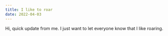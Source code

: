 ```yaml
---
title: I like to roar
date: 2022-04-03
---
```

Hi, quick update from me. I just want to let everyone know that I like roaring.

